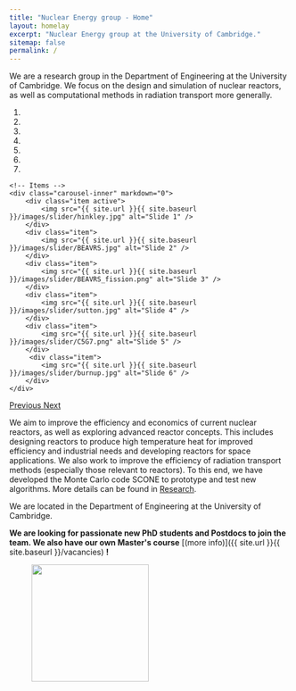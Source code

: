 ```yaml
---
title: "Nuclear Energy group - Home"
layout: homelay
excerpt: "Nuclear Energy group at the University of Cambridge."
sitemap: false
permalink: /
---
```


We are a research group in the Department of Engineering at the University of Cambridge. We focus on the design and simulation of nuclear reactors, as well as computational methods in radiation transport more generally.

<div markdown="0" id="carousel" class="carousel slide" data-ride="carousel" data-interval="4000" data-pause="hover" >
    <!-- Menu -->
    <ol class="carousel-indicators">
        <li data-target="#carousel" data-slide-to="0" class="active"></li>
        <li data-target="#carousel" data-slide-to="1"></li>
        <li data-target="#carousel" data-slide-to="2"></li>
        <li data-target="#carousel" data-slide-to="3"></li>
        <li data-target="#carousel" data-slide-to="4"></li>
        <li data-target="#carousel" data-slide-to="5"></li>
        <li data-target="#carousel" data-slide-to="6"></li>
    </ol>

    <!-- Items -->
    <div class="carousel-inner" markdown="0">
        <div class="item active">
            <img src="{{ site.url }}{{ site.baseurl }}/images/slider/hinkley.jpg" alt="Slide 1" />
        </div>
        <div class="item">
            <img src="{{ site.url }}{{ site.baseurl }}/images/slider/BEAVRS.jpg" alt="Slide 2" />
        </div>
        <div class="item">
            <img src="{{ site.url }}{{ site.baseurl }}/images/slider/BEAVRS_fission.png" alt="Slide 3" />
        </div>
        <div class="item">
            <img src="{{ site.url }}{{ site.baseurl }}/images/slider/sutton.jpg" alt="Slide 4" />
        </div>
        <div class="item">
            <img src="{{ site.url }}{{ site.baseurl }}/images/slider/C5G7.png" alt="Slide 5" />
        </div>
         <div class="item">
            <img src="{{ site.url }}{{ site.baseurl }}/images/slider/burnup.jpg" alt="Slide 6" />
        </div>
    </div>
  <a class="left carousel-control" href="#carousel" role="button" data-slide="prev">
    <span class="glyphicon glyphicon-chevron-left" aria-hidden="true"></span>
    <span class="sr-only">Previous</span>
  </a>
  <a class="right carousel-control" href="#carousel" role="button" data-slide="next">
    <span class="glyphicon glyphicon-chevron-right" aria-hidden="true"></span>
    <span class="sr-only">Next</span>
  </a>
</div>

We aim to improve the efficiency and economics of current nuclear reactors, as well as exploring advanced reactor concepts. This includes designing reactors to produce high temperature heat for improved efficiency and industrial needs and developing reactors for space applications. We also work to improve the efficiency of radiation transport methods (especially those relevant to reactors). To this end, we have developed the Monte Carlo code SCONE to prototype and test new algorithms. More details can be found in [Research](research).

We are located in the Department of Engineering at the University of Cambridge.

 **We are  looking for passionate new PhD students and Postdocs to join the team. We also have our own Master's course** [(more info)]({{ site.url }}{{ site.baseurl }}/vacancies) **!**

<figure class="fourth">
  <img src="{{ site.url }}{{ site.baseurl }}/images/logopic/Logo_Cambridge.jpg" style="width: 210px">
  <!--img src="{{ site.url }}{{ site.baseurl }}/images/logopic/Logo_Nanofront.jpg" style="width: 110px"-->
  <!--img src="{{ site.url }}{{ site.baseurl }}/images/logopic/Logo_NWO.jpg" style="width: 120px"-->
  <!--img src="{{ site.url }}{{ site.baseurl }}/images/logopic/Logo_ERC.jpg" style="width: 110px"-->
</figure>
